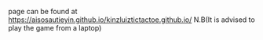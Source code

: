 page can be found at 
https://aisosautieyin.github.io/kinzluiztictactoe.github.io/
N.B(It is advised to play the game from a laptop)

